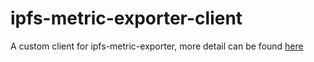 # ipfs-metric-exporter-client
A custom client for ipfs-metric-exporter, more detail can be found [here](https://github.com/wiberlin/ipfs-metric-exporter)
